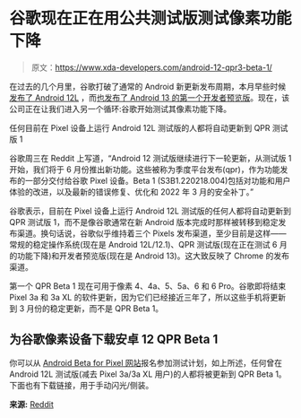 # 谷歌现在正在用公共测试版测试像素功能下降

> 原文：<https://www.xda-developers.com/android-12-qpr3-beta-1/>

在过去的几个月里，谷歌打破了通常的 Android 新更新发布周期，本月早些时候[发布了 Android 12L](https://www.xda-developers.com/android-12l-rollout/) ，而[也发布了 Android 13 的第一个开发者预览版](https://www.xda-developers.com/how-to-download-android-13/)。现在，该公司正在让我们进入另一个循环:谷歌开始测试其像素功能下降。

任何目前在 Pixel 设备上运行 Android 12L 测试版的人都将自动更新到 QPR 测试版 1

谷歌周三在 Reddit 上写道，“Android 12 测试版继续进行下一轮更新，从测试版 1 开始，我们将于 6 月份推出新功能。这些被称为季度平台发布(qpr)，作为功能发布的一部分交付给谷歌 Pixel 设备。Beta 1 (S3B1.220218.004)包括对功能和用户体验的改进，以及最新的错误修复、优化和 2022 年 3 月的安全补丁。”

谷歌表示，目前在 Pixel 设备上运行 Android 12L 测试版的任何人都将自动更新到 QPR 测试版 1，而不是像谷歌通常在新 Android 版本完成时那样被转移到稳定发布渠道。换句话说，谷歌似乎维持着三个 Pixels 发布渠道，至少目前是这样——常规的稳定操作系统(现在是 Android 12L/12.1)、QPR 测试版(现在正在测试 6 月的功能下降)和开发者预览版(现在是 Android 13)。这大致反映了 Chrome 的发布渠道。

第一个 QPR Beta 1 现在可用于像素 4、4a、5、5a、6 和 6 Pro。谷歌即将结束 Pixel 3a 和 3a XL 的软件更新，因为它们已经接近三年了，所以这些手机将更新到 3 月份的稳定更新，而不是 QPR Beta 1。

## 为谷歌像素设备下载安卓 12 QPR Beta 1

你可以从 [Android Beta for Pixel 网站](https://www.google.com/android/beta)报名参加测试计划，如上所述，任何曾在 Android 12L 测试版(减去 Pixel 3a/3a XL 用户)的人都将被更新到 QPR Beta 1。下面也有下载链接，用于手动闪光/侧装。

**来源:** [Reddit](https://www.reddit.com/r/android_beta/comments/taf1pf/android_12_qpr3_beta_1_now_available/)